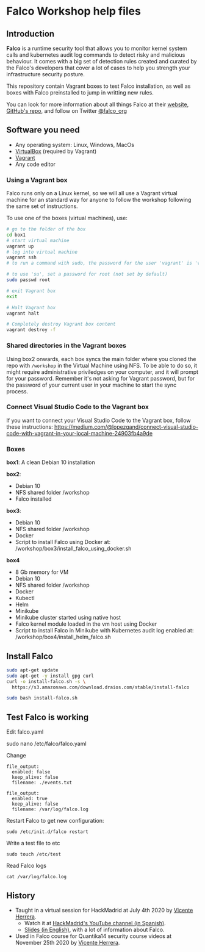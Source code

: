 # Falco Workshop help files

## Introduction

**Falco** is a runtime security tool that allows you to monitor kernel system calls and kubernetes audit log commands to detect risky and malicious behaviour. It comes with a big set of detection rules created and curated by the Falco's developers that cover a lot of cases to help you strength your infrastructure security posture.

This repository contain Vagrant boxes to test Falco installation, as well as boxes with Falco preinstalled to jump in writting new rules.

You can look for more information about all things Falco at their [website](https://falco.org/), [GitHub's repo](https://github.com/falcosecurity/falco), and follow on Twitter [@falco_org](https://twitter.com/falco_org)

## Software you need

* Any operating system: Linux, Windows, MacOs
* [VirtualBox](https://www.virtualbox.org) (required by Vagrant)
* [Vagrant](https://www.vagrantup.com/)
* Any code editor

### Using a Vagrant box

Falco runs only on a Linux kernel, so we will all use a Vagrant virtual machine for an standard way for anyone to follow the workshop following the same set of instructions. 

To use one of the boxes (virtual machines), use:
```bash
# go to the folder of the box
cd box1
# start virtual machine
vagrant up
# log into virtual machine
vagrant ssh
# to run a command with sudo, the password for the user 'vagrant' is 'vagrant'

# to use 'su', set a password for root (not set by default)
sudo passwd root

# exit Vagrant box
exit

# Halt Vagrant box
vagrant halt

# Completely destroy Vagrant box content
vagrant destroy -f
```
### Shared directories in the Vagrant boxes

Using box2 onwards, each box syncs the main folder where you cloned the repo with `/workshop` in the Virtual Machine using NFS. To be able to do so, it might require administrative priviledges on your computer, and it will prompt for your password. Remember it's not asking for Vagrant password, but for the password of your current user in your machine to start the sync process.

### Connect Visual Studio Code to the Vagrant box

If you want to connect your Visual Studio Code to the Vagrant box, follow these instructions:
https://medium.com/@lopezgand/connect-visual-studio-code-with-vagrant-in-your-local-machine-24903fb4a9de

### Boxes

**box1**: A clean Debian 10 installation

**box2**: 
 * Debian 10
 * NFS shared folder /workshop
 * Falco installed

**box3**: 
* Debian 10 
* NFS shared folder /workshop
* Docker
* Script to install Falco using Docker at: /workshop/box3/install_falco_using_docker.sh

**box4**
 * 8 Gb memory for VM
 * Debian 10
 * NFS shared folder /workshop
 * Docker
 * Kubectl
 * Helm
 * Minikube
 * Minikube cluster started using native host
 * Falco kernel module loaded in the vm host using Docker
 * Script to install Falco in Minikube with Kubernetes audit log enabled at: /workshop/box4/install_helm_falco.sh

## Install Falco

```bash
sudo apt-get update
sudo apt-get -y install gpg curl
curl -o install-falco.sh -s \
  https://s3.amazonaws.com/download.draios.com/stable/install-falco

sudo bash install-falco.sh
```

## Test Falco is working

Edit falco.yaml

sudo nano /etc/falco/falco.yaml

Change

```
file_output:
  enabled: false
  keep_alive: false
  filename: ./events.txt
```

```
file_output:
  enabled: true
  keep_alive: false
  filename: /var/log/falco.log
```

Restart Falco to get new configuration:

```
sudo /etc/init.d/falco restart
```

Write a test file to etc

```
sudo touch /etc/test
```

Read Falco logs
```
cat /var/log/falco.log
```
## History

* Taught in a virtual session for HackMadrid at July 4th 2020 by [Vicente Herrera](https://twitter.com/vicen_herrera).
  * Watch it at [HackMadrid's YouTube channel (in Spanish)](https://www.youtube.com/channel/UCSfK57ch6tQHzUuc1_-YbcA).
  * [Slides (in English)](bit.ly/falcoworkshop), with a lot of information about Falco.
* Used in Falco course for Quantika14 security course videos at November 25th 2020 by [Vicente Herrera](https://twitter.com/vicen_herrera).
